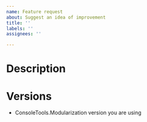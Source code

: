 ```yaml
---
name: Feature request
about: Suggest an idea of improvement
title: ''
labels: ''
assignees: ''

---
```


# Description

# Versions
- ConsoleTools.Modularization version you are using
